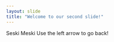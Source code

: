 ```yaml
---
layout: slide
title: "Welcome to our second slide!"
---
```

Seski Meski
Use the left arrow to go back!
